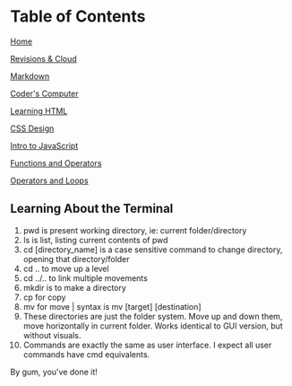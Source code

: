 # Table of Contents

[Home](home.md)

[Revisions & Cloud](revisionsCloud.md)

[Markdown](learningMarkdown.md)

[Coder's Computer](codersComputer.md)

[Learning HTML](learningHTML.md)

[CSS Design](webCSS.md)

[Intro to JavaScript](introJS.md)

[Functions and Operators](functionsOperators.md)

[Operators and Loops](loopsOperators.md)

## Learning About the Terminal

1. pwd is present working directory, ie: current folder/directory
2. ls is list, listing current contents of pwd
3. cd [directory_name] is a case sensitive command to change directory, opening that directory/folder
4. cd .. to move up a level
5. cd ../.. to link multiple movements
6. mkdir is to make a directory
7. cp for copy
8. mv for move | syntax is mv [target] [destination]
9. These directories are just the folder system. Move up and down them, move horizontally in current folder. Works identical to GUI version, but without visuals.
10. Commands are exactly the same as user interface. I expect all user commands have cmd equivalents.

<!-- This has been modified via local -->
By gum, you've done it!
